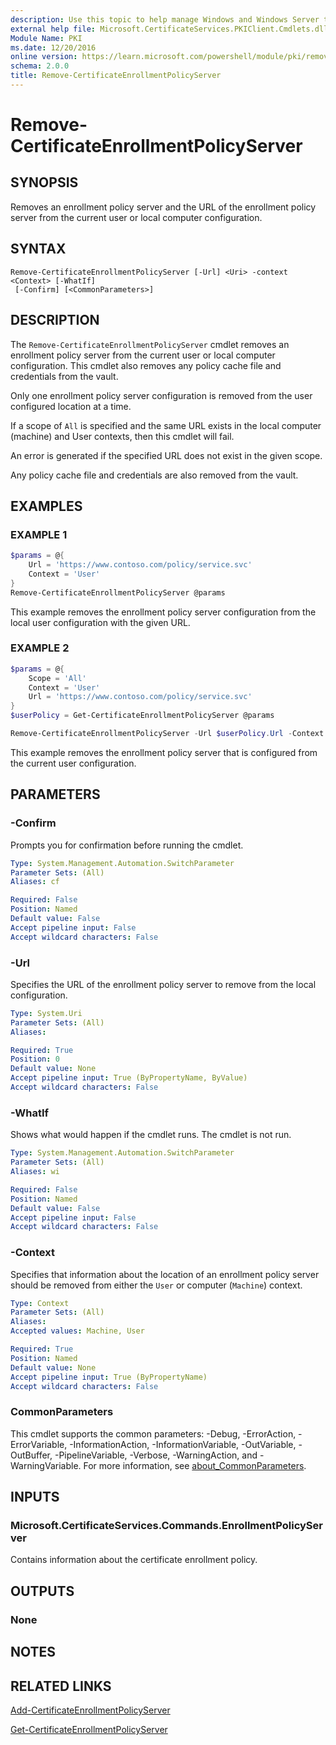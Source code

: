 ```yaml
---
description: Use this topic to help manage Windows and Windows Server technologies with Windows PowerShell.
external help file: Microsoft.CertificateServices.PKIClient.Cmdlets.dll-Help.xml
Module Name: PKI
ms.date: 12/20/2016
online version: https://learn.microsoft.com/powershell/module/pki/remove-certificateenrollmentpolicyserver?view=windowsserver2025-ps&wt.mc_id=ps-gethelp
schema: 2.0.0
title: Remove-CertificateEnrollmentPolicyServer
---
```


# Remove-CertificateEnrollmentPolicyServer

## SYNOPSIS
Removes an enrollment policy server and the URL of the enrollment policy server from the current
user or local computer configuration.

## SYNTAX

```
Remove-CertificateEnrollmentPolicyServer [-Url] <Uri> -context <Context> [-WhatIf]
 [-Confirm] [<CommonParameters>]
```

## DESCRIPTION

The `Remove-CertificateEnrollmentPolicyServer` cmdlet removes an enrollment policy server from the
current user or local computer configuration. This cmdlet also removes any policy cache file and
credentials from the vault.

Only one enrollment policy server configuration is removed from the user configured location at a
time.

If a scope of `All` is specified and the same URL exists in the local computer (machine) and User
contexts, then this cmdlet will fail.

An error is generated if the specified URL does not exist in the given scope.

Any policy cache file and credentials are also removed from the vault.

## EXAMPLES

### EXAMPLE 1

```powershell
$params = @{
    Url = 'https://www.contoso.com/policy/service.svc'
    Context = 'User'
}
Remove-CertificateEnrollmentPolicyServer @params
```

This example removes the enrollment policy server configuration from the local user configuration
with the given URL.

### EXAMPLE 2

```powershell
$params = @{
    Scope = 'All'
    Context = 'User'
    Url = 'https://www.contoso.com/policy/service.svc'
}
$userPolicy = Get-CertificateEnrollmentPolicyServer @params

Remove-CertificateEnrollmentPolicyServer -Url $userPolicy.Url -Context User
```

This example removes the enrollment policy server that is configured from the current user
configuration.

## PARAMETERS

### -Confirm

Prompts you for confirmation before running the cmdlet.

```yaml
Type: System.Management.Automation.SwitchParameter
Parameter Sets: (All)
Aliases: cf

Required: False
Position: Named
Default value: False
Accept pipeline input: False
Accept wildcard characters: False
```

### -Url

Specifies the URL of the enrollment policy server to remove from the local configuration.

```yaml
Type: System.Uri
Parameter Sets: (All)
Aliases:

Required: True
Position: 0
Default value: None
Accept pipeline input: True (ByPropertyName, ByValue)
Accept wildcard characters: False
```

### -WhatIf

Shows what would happen if the cmdlet runs.
The cmdlet is not run.

```yaml
Type: System.Management.Automation.SwitchParameter
Parameter Sets: (All)
Aliases: wi

Required: False
Position: Named
Default value: False
Accept pipeline input: False
Accept wildcard characters: False
```

### -Context

Specifies that information about the location of an enrollment policy server should be removed from
either the `User` or computer (`Machine`) context.

```yaml
Type: Context
Parameter Sets: (All)
Aliases:
Accepted values: Machine, User

Required: True
Position: Named
Default value: None
Accept pipeline input: True (ByPropertyName)
Accept wildcard characters: False
```

### CommonParameters

This cmdlet supports the common parameters: -Debug, -ErrorAction, -ErrorVariable,
-InformationAction, -InformationVariable, -OutVariable, -OutBuffer, -PipelineVariable, -Verbose,
-WarningAction, and -WarningVariable. For more information, see
[about_CommonParameters](https://go.microsoft.com/fwlink/?LinkID=113216).

## INPUTS

### Microsoft.CertificateServices.Commands.EnrollmentPolicyServer

Contains information about the certificate enrollment policy.

## OUTPUTS

### None

## NOTES

## RELATED LINKS

[Add-CertificateEnrollmentPolicyServer](./Add-CertificateEnrollmentPolicyServer.md)

[Get-CertificateEnrollmentPolicyServer](./Get-CertificateEnrollmentPolicyServer.md)
